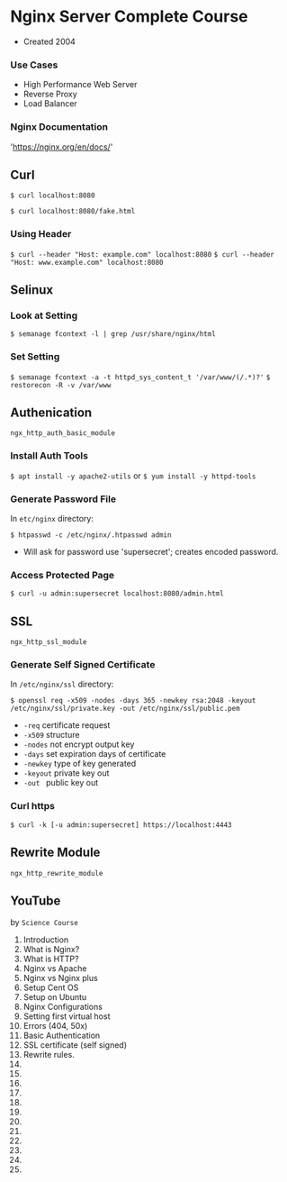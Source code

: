 # Nginx Server Complete Course

* Created 2004

### Use Cases

* High Performance Web Server
* Reverse Proxy
* Load Balancer

### Nginx Documentation

'https://nginx.org/en/docs/'

## Curl

`$ curl localhost:8080`

`$ curl localhost:8080/fake.html`

### Using Header

`$ curl --header "Host: example.com" localhost:8080`
`$ curl --header "Host: www.example.com" localhost:8080`

## Selinux

### Look at Setting

`$ semanage fcontext -l | grep /usr/share/nginx/html`

### Set Setting

`$ semanage fcontext -a -t httpd_sys_content_t '/var/www/(/.*)?'`
`$ restorecon -R -v /var/www`

## Authenication

`ngx_http_auth_basic_module`

### Install Auth Tools

`$ apt install -y apache2-utils`
or
`$ yum install -y httpd-tools`

### Generate Password File

In `etc/nginx` directory:

`$ htpasswd -c /etc/nginx/.htpasswd admin`

* Will ask for password use 'supersecret'; creates encoded password.

### Access Protected Page

`$ curl -u admin:supersecret localhost:8080/admin.html`

## SSL

`ngx_http_ssl_module`

### Generate Self Signed Certificate

In `/etc/nginx/ssl` directory:

`$ openssl req -x509 -nodes -days 365 -newkey rsa:2048 -keyout /etc/nginx/ssl/private.key -out /etc/nginx/ssl/public.pem`

* `-req` certificate request
* `-x509` structure
* `-nodes` not encrypt output key
* `-days` set expiration days of certificate
* `-newkey` type of key generated
* `-keyout` private key out
* `-out ` public key out

### Curl https

`$ curl -k [-u admin:supersecret] https://localhost:4443`

## Rewrite Module

`ngx_http_rewrite_module`

## YouTube

by `Science Course`

1. Introduction
2. What is Nginx?
3. What is HTTP?
4. Nginx vs Apache
5. Nginx vs Nginx plus
6. Setup Cent OS
7. Setup on Ubuntu
8. Nginx Configurations 
9. Setting first virtual host
10. Errors (404, 50x)
11. Basic Authentication
12. SSL certificate (self signed)
13. Rewrite rules.
14.
15.
16.
17.
18.
19.
20.
21.
22.
23.
24.
25.